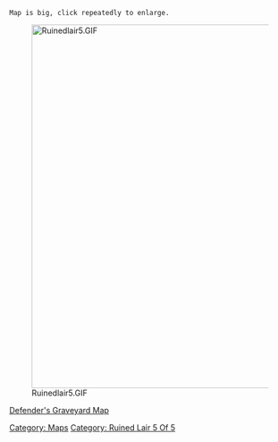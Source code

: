 `Map is big, click repeatedly to enlarge.`

<figure>
<img src="Ruinedlair5.GIF" title="Ruinedlair5.GIF" width="650"
alt="Ruinedlair5.GIF" />
<figcaption aria-hidden="true">Ruinedlair5.GIF</figcaption>
</figure>

[Defender's Graveyard Map](Defender's_Graveyard_Map "wikilink")  

[Category: Maps](Category:_Maps "wikilink") [Category: Ruined Lair 5 Of
5](Category:_Ruined_Lair_5_Of_5 "wikilink")
